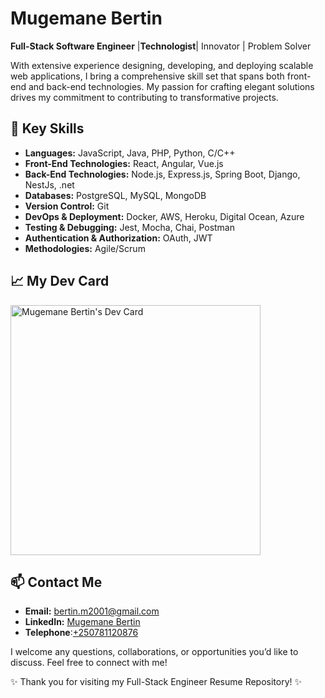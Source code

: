 # Mugemane Bertin

**Full-Stack Software Engineer** |**Technologist**| Innovator | Problem Solver

With extensive experience designing, developing, and deploying scalable web applications, I bring a comprehensive skill set that spans both front-end and back-end technologies. My passion for crafting elegant solutions drives my commitment to contributing to transformative projects.

## 🚀 Key Skills

- **Languages:** JavaScript, Java, PHP, Python, C/C++
- **Front-End Technologies:** React, Angular, Vue.js
- **Back-End Technologies:** Node.js, Express.js, Spring Boot, Django, NestJs, .net
- **Databases:** PostgreSQL, MySQL, MongoDB
- **Version Control:** Git
- **DevOps & Deployment:** Docker, AWS, Heroku, Digital Ocean, Azure
- **Testing & Debugging:** Jest, Mocha, Chai, Postman
- **Authentication & Authorization:** OAuth, JWT
- **Methodologies:** Agile/Scrum

## 📈 My Dev Card

<a href="https://app.daily.dev/mugemanebertin">
  <img src="https://api.daily.dev/devcards/b73a9dd4f4fc47c1ae2f25e0557e12aa.png?r=dx5" width="400" alt="Mugemane Bertin's Dev Card"/>
</a>

## 📫 Contact Me

- **Email:** [bertin.m2001@gmail.com](mailto:bertin.m2001@gmail.com)
- **LinkedIn:** [Mugemane Bertin](https://www.linkedin.com/in/mugemane-bertin-15a383237)
- **Telephone**:[+250781120876](+250781120876)

I welcome any questions, collaborations, or opportunities you’d like to discuss. Feel free to connect with me!

✨ Thank you for visiting my Full-Stack Engineer Resume Repository! ✨
